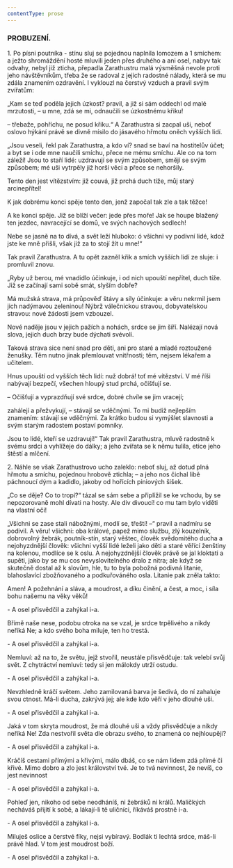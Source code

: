 ```yaml
---
contentType: prose
---
```


### PROBUZENÍ.

  

1\. Po písni poutníka - stínu sluj se pojednou naplnila lomozem a 1 smíchem: a ježto shromáždění hosté mluvili jeden přes druhého a ani osel, nabyv tak odvahy, nebyl již zticha, přepadla Zarathustru malá výsměšná nevole proti jeho návštěvníkům, třeba že se radoval z jejich radostné nálady, která se mu zdála znamením ozdravění. I vyklouzl na čerstvý vzduch a pravil svým zvířatům:

„Kam se teď poděla jejich úzkost? pravil, a již si sám oddechl od malé mrzutosti, – u mne, zdá se mi, odnaučili se úzkostnému křiku!

– třebaže, pohříchu, ne posud křiku.“ A Zarathustra si zacpal uši, neboť oslovo hýkání právě se divně mísilo do jásavého hřmotu oněch vyšších lidí.

„Jsou veseli, řekl pak Zarathustra, a kdo ví? snad se baví na hostitelův účet; a byt se i ode mne naučili smíchu, přece ne mému smíchu. Ale co na tom záleží! Jsou to staří lidé: uzdravují se svým způsobem, smějí se svým způsobem; mé uši vytrpěly již horší věci a přece se nehoršily.

Tento den jest vítězstvím: již couvá, již prchá duch tíže, můj starý arcinepřítel!

K jak dobrému konci spěje tento den, jenž započal tak zle a tak těžce!

A ke konci spěje. Již se blíží večer: jede přes moře! Jak se houpe blažený ten jezdec, navracející se domů, ve svých nachových sedlech!

Nebe se jasně na to dívá, a svět leží hluboko: ó všichni vy podivní lidé, kdož jste ke mně přišli, však již za to stojí žít u mne!“

  

Tak pravil Zarathustra. A tu opět zazněl křik a smích vyšších lidí ze sluje: i promluvil znovu.

„Ryby už berou, mé vnadidlo účinkuje, i od nich upouští nepřítel, duch tíže. Již se začínají sami sobě smát, slyším dobře?

Má mužská strava, má průpověď štávy a síly účinkuje: a věru nekrmil jsem jich nadýmavou zeleninou! Nýbrž válečnickou stravou, dobyvatelskou stravou: nové žádosti jsem vzbouzel.

Nové naděje jsou v jejich pažích a nohách, srdce se jim šíří. Nalézají nová slova, jejich duch brzy bude dýchati svévolí.

Taková strava sice není snad pro děti, ani pro staré a mladé roztoužené ženušky. Těm nutno jinak přemlouvat vnitřnosti; těm, nejsem lékařem a učitelem.

Hnus upouští od vyšších těch lidí: nuž dobrá! toť mé vítězství. V mé říši nabývají bezpečí, všechen hloupý stud prchá, očišťují se.

– Očišťují a vyprazdňují své srdce, dobré chvíle se jim vracejí;

zahálejí a přežvykují, – stávají se vděčnými. To mi budiž nejlepším znamením: stávají se vděčnými. Za krátko budou si vymýšlet slavnosti a svým starým radostem postaví pomníky.

Jsou to lidé, kteří se uzdravují!“ Tak pravil Zarathustra, mluvě radostně k svému srdci a vyhlížeje do dálky; a jeho zvířata se k němu tulila, etice jeho štěstí a mlčení.

  

2\. Náhle se však Zarathustrovo ucho zaleklo: neboť sluj, až dotud plná hřmotu a smíchu, pojednou hrobově ztichla; – a jeho nos čichal libě páchnoucí dým a kadidlo, jakoby od hořících piniových šišek. 

„Co se děje? Co to tropí?“ tázal se sám sebe a připlížil se ke vchodu, by se nepozorovaně mohl dívati na hosty. Ale div divoucí! co mu tam bylo viděti na vlastní oči! 

„Všichni se zase stali nábožnými, modlí se, třeští! –“ pravil a nadmíru se podivil. A věru! všichni: oba králové, papež mimo službu, zlý kouzelník, dobrovolný žebrák, poutník-stín, starý věštec, člověk svědomitého ducha a nejohyzdnější člověk: všichni vyšší lidé leželi jako děti a staré věřící ženštiny na kolenou, modlíce se k oslu. A nejohyzdnější člověk právě se jal kloktati a supěti, jako by se mu cos nevyslovitelného dralo z nitra; ale když se skutečně dostal až k slovům, hle, tu to byla pobožná podivná litanie, blahoslavící zbožňovaného a podkuřováného osla. Litanie pak zněla takto:

  

Amen! A požehnání a sláva, a moudrost, a díku činění, a čest, a moc, i síla bohu našemu na věky věků!

\- A osel přisvědčil a zahýkal i-a.

Břímě naše nese, podobu otroka na se vzal, je srdce trpělivého a nikdy neříká Ne; a kdo svého boha miluje, ten ho trestá.

\- A osel přisvědčil a zahýkal i-a.

Nemluví: až na to, že světu, jejž stvořil, neustále přisvědčuje: tak velebí svůj svět. Z chytráctví nemluví: tedy si jen málokdy utrží ostudu.

\- A osel přisvědčil a zahýkal i-a.

Nevzhledně kráčí světem. Jeho zamilovaná barva je šedivá, do ní zahaluje svou ctnost. Má-li ducha, zakrývá jej; ale kde kdo věří v jeho dlouhé uši.

\- A osel přisvědčil a zahýkal i-a.

Jaká v tom skryta moudrost, že má dlouhé uši a vždy přisvědčuje a nikdy neříká Ne! Zda nestvořil světa dle obrazu svého, to znamená co nejhloupěji?

\- A osel přisvědčil a zahýkal i-a.

Kráčíš cestami přímými a křivými, málo dbáš, co se nám lidem zdá přímé či křivé. Mimo dobro a zlo jest království tvé. Je to tvá nevinnost, že nevíš, co jest nevinnost

\- A osel přisvědčil a zahýkal i-a.

Pohleď jen, nikoho od sebe neodháníš, ni žebráků ni králů. Maličkých necháváš přijití k sobě, a lákají-li tě uličníci, říkáváš prostně i-a.

\- A osel přisvědčil a zahýkal i-a.

Miluješ oslice a čerstvé fíky, nejsi vybíravý. Bodlák ti lechtá srdce, máš-li právě hlad. V tom jest moudrost boží.

\- A osel přisvědčil a zahýkal i-a.
